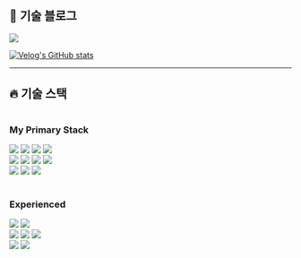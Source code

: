## 📗 기술 블로그

<a href="https://velog.io/@taegi">
  <img src="https://img.shields.io/badge/Velog-20c997?style=for-the-badge&logo=Vimeo&logoColor=white"/>
</a>

<br>

[![Velog's GitHub stats](https://velog-readme-stats.vercel.app/api?name=taegi)](https://velog.io/@taegi)

---

## 🔥 기술 스택

<div style="display:flex; flex-direction:column; align-items:flex-start;">
    <div>
      <h3>My Primary Stack</h1>
      <img src="https://img.shields.io/badge/Next.js-646CFF?style=flat&logo=Next.js&logoColor=white">
      <img src="https://img.shields.io/badge/React-40AEF0?style=flat&logo=react&logoColor=white">
      <img src="https://img.shields.io/badge/Typescript-3178C6?style=flat&logo=typescript&logoColor=white">
      <img src="https://img.shields.io/badge/Javascript-F7901E?style=flat&logo=javascript&logoColor=white">
      <br/>
      <img src="https://img.shields.io/badge/React query-FF4154?style=flat&logo=reactquery&logoColor=white">
      <img src="https://img.shields.io/badge/Recoil-764ABC?style=flat&logo=reactquery&logoColor=white">
      <img src="https://img.shields.io/badge/React%20Hook%20Form-EC5990?style=flat&logo=reacthookform&logoColor=white" />
      <img src="https://img.shields.io/badge/Mock%20Service%20Worker-FF6A33?style=flat&logo=mockserviceworker&logoColor=white" />
      <br/>
      <img src="https://img.shields.io/badge/Styled Components-DB7093?style=flat-square&logo=styled-components&logoColor=white"/>
      <img src="https://img.shields.io/badge/Tailwind-06B6D4?style=flat&logo=tailwindcss&logoColor=white">
      <img src="https://img.shields.io/badge/MUI-007FFF?style=flat&logo=mui&logoColor=white" />
    </div>
  <br />
   <div>
     <h3>Experienced</h3>
     <img src="https://img.shields.io/badge/Vite-646CFF?style=flat&logo=vite&logoColor=white">
     <img src="https://img.shields.io/badge/Bun-787575?style=flat&logo=bun&logoColor=white" />
     <br/>
     <img src="https://img.shields.io/badge/Redux-764ABC?style=flat&logo=redux&logoColor=white" />
     <img src="https://img.shields.io/badge/Zustand-000000?style=flat&logoColor=white" />
     <img src="https://img.shields.io/badge/Storybook-FF4785?style=flat&logo=storybook&logoColor=white">
     <br/>
     <img src="https://img.shields.io/badge/Firebase-DD2C00?style=flat&logo=firebase&logoColor=black" />
     <img src="https://img.shields.io/badge/Docker-2496ED?style=flat&logo=docker&logoColor=white" />
   </div>
</div>




